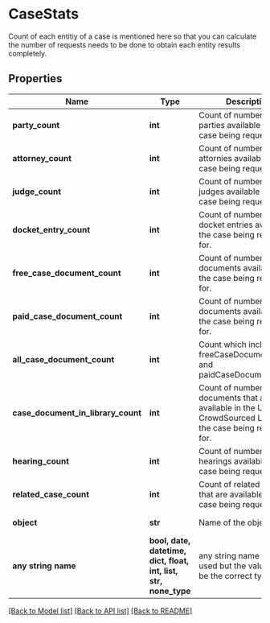 # CaseStats

Count of each entitiy of a case is mentioned here so that you can calculate the number of requests needs to be done to obtain each entity results completely.

## Properties
Name | Type | Description | Notes
------------ | ------------- | ------------- | -------------
**party_count** | **int** | Count of number of parties available in the case being requested for. | 
**attorney_count** | **int** | Count of number of attornies available in the case being requested for. | 
**judge_count** | **int** | Count of number of judges available in the case being requested for. | 
**docket_entry_count** | **int** | Count of number of docket entries available in the case being requested for. | 
**free_case_document_count** | **int** | Count of number of free documents available in the case being requested for. | 
**paid_case_document_count** | **int** | Count of number of paid documents available in the case being requested for. | 
**all_case_document_count** | **int** | Count which includes the freeCaseDocumentCount and paidCaseDocumentCount. | 
**case_document_in_library_count** | **int** | Count of number of documents that are available in the UniCourt CrowdSourced Library for the case being requested for. | 
**hearing_count** | **int** | Count of number of hearings available in the case being requested for. | 
**related_case_count** | **int** | Count of related cases that are available in the case being requested. | 
**object** | **str** | Name of the object | defaults to "CaseStats"
**any string name** | **bool, date, datetime, dict, float, int, list, str, none_type** | any string name can be used but the value must be the correct type | [optional]

[[Back to Model list]](../README.md#documentation-for-models) [[Back to API list]](../README.md#documentation-for-api-endpoints) [[Back to README]](../README.md)


